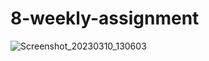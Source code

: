 # 8-weekly-assignment
![Screenshot_20230310_130603](https://user-images.githubusercontent.com/28098368/224305642-51778c7c-b7a9-4e89-8e83-da21094a4b24.png)
